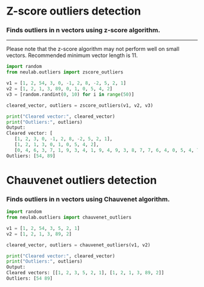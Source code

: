 # Z-score outliers detection
### Finds outliers in n vectors using z-score algorithm.
-----
Please note that the z-score algorithm may not perform well on small vectors. Recommended minimum vector length is 11.
```python
import random 
from neulab.outliers import zscore_outliers

v1 = [1, 2, 54, 3, 0, -1, 2, 8, -2, 5, 2, 1]
v2 = [1, 2, 1, 3, 89, 0, 1, 0, 5, 4, 2]
v3 = [random.randint(0, 10) for i in range(50)]

cleared_vector, outliers = zscore_outliers(v1, v2, v3)

print("Cleared vector:", cleared_vector)
print("Outliers:", outliers)
Output:
Cleared vector: [
   [1, 2, 3, 0, -1, 2, 8, -2, 5, 2, 1], 
   [1, 2, 1, 3, 0, 1, 0, 5, 4, 2], 
   [0, 4, 6, 3, 7, 1, 9, 3, 4, 1, 9, 4, 9, 3, 8, 7, 7, 6, 4, 0, 5, 4, 7, 6, 7, 7, 3, 7, 6, 5, 2, 1, 7, 9, 3, 7, 1, 1, 3, 3, 10, 6, 2, 5, 1, 1, 2, 3, 5, 0]]
Outliers: [54, 89]
```
# Chauvenet outliers detection
### Finds outliers in n vectors using Chauvenet algorithm.
```python
import random 
from neulab.outliers import chauvenet_outliers

v1 = [1, 2, 54, 3, 5, 2, 1]
v2 = [1, 2, 1, 3, 89, 2]

cleared_vector, outliers = chauvenet_outliers(v1, v2)

print("Cleared vector:", cleared_vector)
print("Outliers:", outliers)
Output:
Cleared vectors: [[1, 2, 3, 5, 2, 1], [1, 2, 1, 3, 89, 2]]
Outliers: [54 89]
```